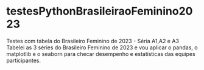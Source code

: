 # testesPythonBrasileiraoFeminino2023
Testes com tabela do Brasileiro Feminino de 2023 - Séria A1,A2 e A3
Tabelei as 3 séries do Brasileiro Feminino de 2023 e vou aplicar o pandas, o matplotlib e o seaborn para checar desempenho e estatísticas das equipes participantes.
